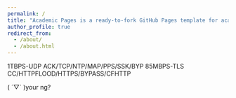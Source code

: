 ```yaml
---
permalink: /
title: "Academic Pages is a ready-to-fork GitHub Pages template for academic personal websites"
author_profile: true
redirect_from: 
  - /about/
  - /about.html
---
```

1TBPS-UDP
ACK/TCP/NTP/MAP/PPS/SSK/BYP
85MBPS-TLS
CC/HTTPFLOOD/HTTPS/BYPASS/CFHTTP

( ´▽` )your ng?
